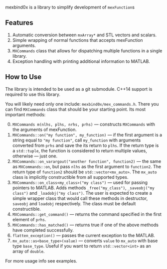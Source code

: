 mexbind0x is a library to simplify development of `mexFunction`s

Features
--------

1. Automatic conversion between `mxArray*` and STL vectors and scalars.
2. Simple wrapping of normal functions that accepts mexFunction arguments.
3. `MXCommands` class that allows for dispatching multiple functions in a single library.
4. Exception handling with printing additional information to MATLAB.

How to Use
----------

The library is intended to be used as a git submodule. C++14 support is required to use this library.

You will likely need only one include: `mexbind0x/mex_commands.h`. There you can find `MXCommands` class that should be your starting point. Its most important methods:

0. `MXCommands m(nlhs, plhs, nrhs, prhs)` — constructs `MXCommands` with the arguments of mexFunction.
1. `MXCommands::on("my function", my_function)` — if the first argument is a string equal to `"my function"`, call `my_function` with arguments converted from `prhs` and save the its return to `plhs`. If the return type is a `std::tuple`, the function is considered to return multiple values, otherwise — just one.
2. `MXCommands::on_varargout("another function", function2)` — the same as `MXCommands::on`, but pass `nlhs` as the first argument to `function2`. The return type of `function2` should be `std::vector<mx_auto>`. The `mx_auto` class is implicitly constructible from all supported types.
3. `MXCommands::on_class<my_class>("my class")` — used for passing pointers to MATLAB. Adds methods `_free("my_class")`, `_saveobj("my class")` and `_loadobj("my class")`. The user is expected to create a simple wrapper class that would call these methods in destructor, `saveobj` and `loadobj` respectively. The class must be default constructible.
4. `MXCommands::get_command()` — returns the command specified in the first element of `prhs`.
5. `MXCommands::has_matched()` — returns true if one of the above methods have completed successfully.
6. `flatten_exception()` — passes the current exception to the MATLAB.
7. `mx_auto::as<base_type>(value)` — converts `value` to `mx_auto` with base type `base_type`. Useful if you want to return `std::vector<int>` as an array of `double`.

For more usage info see examples.
